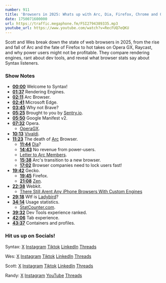 ```yaml
---
number: 911
title: 'Browsers in 2025: Whats up with Arc, Dia, Firefox, Chrome and Opera GX?'
date: 1750071600000
url: https://traffic.megaphone.fm/FSI2794389335.mp3
youtube_url: https://www.youtube.com/watch?v=RecFUQ7eQKU
---
```


Scott and Wes break down the state of web browsers in 2025, from the rise and fall of Arc and the fate of Firefox to hot takes on Opera GX, Raycast, and why power users might not be profitable. They compare rendering engines, rant about dev tools, and reveal what browser stats say about Syntax listeners.

### Show Notes

- **[00:00](#t=00:00)** Welcome to Syntax!
- **[01:37](#t=01:37)** Rendering Engines.
- **[02:11](#t=02:11)** Arc Browser.
- **[02:41](#t=02:41)** Microsoft Edge.
- **[03:45](#t=03:45)** Why not Brave?
- **[05:25](#t=05:25)** Brought to you by [Sentry.io](https://sentry.io/syntax).
- **[05:50](#t=05:50)** Google Manifest v2.
- **[07:32](#t=07:32)** Opera.
  - [OperaGX](https://www.opera.com/gx).
- **[10:13](#t=10:13)** [Vivaldi](https://vivaldi.com/).
- **[11:23](#t=11:23)** The death of [Arc](https://arc.net/) Browser.
  - **[11:44](#t=11:44)** [Dia](https://www.diabrowser.com/)?
  - **[14:43](#t=14:43)** No revenue from power-users.
  - [Letter to Arc Members](https://browsercompany.substack.com/p/letter-to-arc-members-2025).
  - **[15:38](#t=15:38)** Arc's transition to a new browser.
  - **[17:02](#t=17:02)** Browser companies need to lock users fast!
- **[19:42](#t=19:42)** Gecko.
  - **[19:45](#t=19:45)** Firefox.
  - **[21:08](#t=21:08)** [Zen](https://zen-browser.app/).
- **[22:38](#t=22:38)** Webkit.
  - [There Still Arent Any iPhone Browsers With Custom Engines](https://tech.yahoo.com/phones/articles/still-arent-iphone-browsers-custom-151159611.html)
- **[29:18](#t=29:18)** Wtf is [Ladybird](https://ladybird.org/)?
- **[34:14](#t=34:14)** Usage statistics.
  - [StatCounter.com](https://www.statcounter.com).
- **[39:32](#t=39:32)** Dev Tools experience ranked.
- **[42:06](#t=42:06)** Tab experience.
- **[43:37](#t=43:37)** Containers and profiles.

### Hit us up on Socials!

Syntax: [X](https://twitter.com/syntaxfm) [Instagram](https://www.instagram.com/syntax_fm/) [Tiktok](https://www.tiktok.com/@syntaxfm) [LinkedIn](https://www.linkedin.com/company/96077407/admin/feed/posts/) [Threads](https://www.threads.net/@syntax_fm)

Wes: [X](https://twitter.com/wesbos) [Instagram](https://www.instagram.com/wesbos/) [Tiktok](https://www.tiktok.com/@wesbos) [LinkedIn](https://www.linkedin.com/in/wesbos/) [Threads](https://www.threads.net/@wesbos)

Scott: [X](https://twitter.com/stolinski) [Instagram](https://www.instagram.com/stolinski/) [Tiktok](https://www.tiktok.com/@stolinski) [LinkedIn](https://www.linkedin.com/in/stolinski/) [Threads](https://www.threads.net/@stolinski)

Randy: [X](https://twitter.com/randyrektor) [Instagram](https://www.instagram.com/randyrektor/) [YouTube](https://www.youtube.com/@randyrektor) [Threads](https://www.threads.net/@randyrektor)

